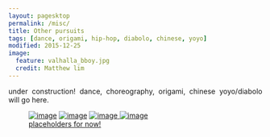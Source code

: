 ```yaml
---
layout: pagesktop
permalink: /misc/
title: Other pursuits
tags: [dance, origami, hip-hop, diabolo, chinese, yoyo]
modified: 2015-12-25
image:
  feature: valhalla_bboy.jpg
  credit: Matthew lim
---
```

<div align="justify"> 
under construction! dance, choreography, origami, chinese yoyo/diabolo will go here.
</div>

<figure class="half">
	<a href="{{ site.url }}/baking"><img src="{{ site.url }}/images/bar_food.jpg" alt="image"></a>
	<a href="{{ site.url }}"><img src="{{ site.url }}/images/bar_dance.jpg" alt="image"></a>
	<a href="{{ site.url }}"><img src="{{ site.url }}/images/bar_yoyo.jpg" alt="image">
	<a href="{{ site.url }}"><img src="{{ site.url }}/images/barorigami.jpg" alt="image">
	<figcaption>placeholders for now!</figcaption>
</figure>
